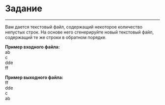 # Задание

---

Вам дается текстовый файл, содержащий некоторое количество непустых строк.
На основе него сгенерируйте новый текстовый файл, содержащий те же строки в обратном порядке.

**Пример входного файла:**</br>
ab</br>
c</br>
dde</br>
ff</br>

**Пример выходного файла:**</br>
ff</br>
dde</br>
c</br>
ab</br>

